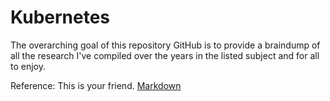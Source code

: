 # Kubernetes

The overarching goal of this repository GitHub is to provide a braindump of all the research I've compiled over the years in the listed subject and for all to enjoy.

Reference: This is your friend. [Markdown](https://www.markdownguide.org/basic-syntax/)
